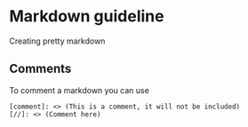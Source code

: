 # Markdown guideline
Creating pretty markdown

## Comments
To comment a markdown you can use
```
[comment]: <> (This is a comment, it will not be included)
[//]: <> (Comment here)

```
